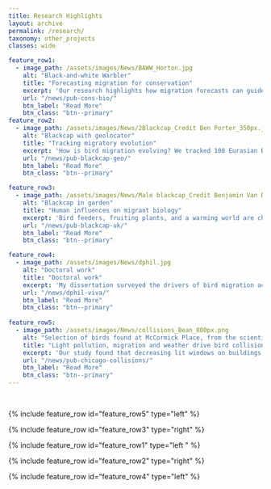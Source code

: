 ```yaml
---
title: Research Highlights
layout: archive
permalink: /research/
taxonomy: other_projects
classes: wide

feature_row1:
  - image_path: /assets/images/News/BAWW_Horton.jpg
    alt: "Black-and-white Warbler"
    title: "Forecasting migration for conservation"
    excerpt: 'Our research highlights how migration forecasts can guide efforts to protect avian migrants.'
    url: "/news/pub-cons-bio/"
    btn_label: "Read More"
    btn_class: "btn--primary"
feature_row2:
  - image_path: /assets/images/News/2Blackcap_Credit Ben Porter_350px.jpg
    alt: "Blackcap with geolocator"
    title: "Tracking migratory evolution"
    excerpt: 'How is bird migration evolving? We tracked 100 Eurasian Blackcaps to find out. Our study provides detailed evidence for impressively variable migratory strategies in this single species.'
    url: "/news/pub-blackcap-geo/"
    btn_label: "Read More"
    btn_class: "btn--primary"

feature_row3:
  - image_path: /assets/images/News/Male blackcap_Credit Benjamin Van Doren_800px.jpg
    alt: "Blackcap in garden"
    title: "Human influences on migrant biology"
    excerpt: 'Bird feeders, fruiting plants, and a warming world are changing the movements and physiology of birds that winter in Britain.'
    url: "/news/pub-blackcap-uk/"
    btn_label: "Read More"
    btn_class: "btn--primary"

feature_row4:
  - image_path: /assets/images/News/dphil.jpg
    alt: "Doctoral work"
    title: "Doctoral work"
    excerpt: 'My dissertation surveyed the drivers of bird migration across scales, focusing on the contributions of the innate migratory program, birds’ responses to environmental cues and conditions, and the influence of human activity on migratory behavior.'
    url: "/news/dphil-viva/"
    btn_label: "Read More"
    btn_class: "btn--primary"
    
feature_row5:
  - image_path: /assets/images/News/collisions_Bean_800px.png
    alt: "Selection of birds found at McCormick Place, from the scientific collections of the Field Museum. Image courtesy of Karen Bean, Field Museum."
    title: "Light pollution, migration and weather drive bird collisions"
    excerpt: 'Our study found that decreasing lit windows on buildings could reduce bird collisions by more than 50%.'
    url: "/news/pub-chicago-collisions/"
    btn_label: "Read More"
    btn_class: "btn--primary"
---
```


<br>

{% include feature_row id="feature_row5" type="left" %}

{% include feature_row id="feature_row3" type="right" %}

{% include feature_row id="feature_row1" type="left " %}

{% include feature_row id="feature_row2" type="right" %}

{% include feature_row id="feature_row4" type="left" %}

<!-- ## Other projects

{% assign entries_layout = page.entries_layout | default: 'list' %}
<div class="entries-{{ entries_layout }}">
  {% include posts-tag.html taxonomy=page.taxonomy type=entries_layout %}
</div> -->